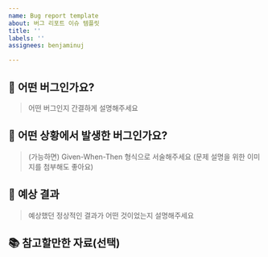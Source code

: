 ```yaml
---
name: Bug report template
about: 버그 리포트 이슈 템플릿
title: ''
labels: ''
assignees: benjaminuj

---
```


## 🐛 어떤 버그인가요?

> 어떤 버그인지 간결하게 설명해주세요

## 📜 어떤 상황에서 발생한 버그인가요?

> (가능하면) Given-When-Then 형식으로 서술해주세요 (문제 설명을 위한 이미지를 첨부해도 좋아요)

## 🎊 예상 결과

> 예상했던 정상적인 결과가 어떤 것이었는지 설명해주세요 

## 📚 참고할만한 자료(선택)
